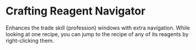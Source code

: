 # Crafting Reagent Navigator

Enhances the trade skill (profession) windows with extra navigation.   While looking at one recipe, you can jump to the recipe of any of its reagents by right-clicking them.
